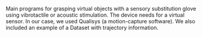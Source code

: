 Main programs for grasping virtual objects with a sensory substitution glove using vibrotactile or acoustic stimulation. The device needs for a virtual sensor. In our case, we used Qualisys (a motion-capture software).
We also included an example of a Dataset with trajectory information.
